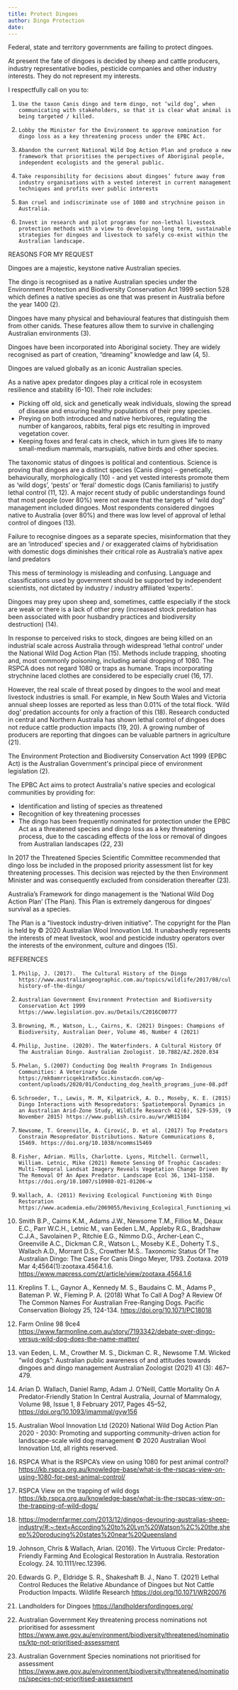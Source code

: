 ```yaml
---
title: Protect Dingoes
author: Dingo Protection
date: 
---
```

Federal, state and territory governments are failing to protect dingoes.  

At present the fate of dingoes is decided by sheep and cattle producers, industry representative bodies, pesticide companies and other industry interests. They do not represent my interests.  

I respectfully call on you to:

1.     Use the taxon Canis dingo and term dingo, not ‘wild dog’, when communicating with stakeholders, so that it is clear what animal is being targeted / killed. 

2.     Lobby the Minister for the Environment to approve nomination for dingo loss as a key threatening process under the EPBC Act. 

3.     Abandon the current National Wild Dog Action Plan and produce a new framework that prioritises the perspectives of Aboriginal people, independent ecologists and the general public.

4.     Take responsibility for decisions about dingoes’ future away from industry organisations with a vested interest in current management techniques and profits over public interests

5.     Ban cruel and indiscriminate use of 1080 and strychnine poison in Australia. 

6.     Invest in research and pilot programs for non-lethal livestock protection methods with a view to developing long term, sustainable strategies for dingoes and livestock to safely co-exist within the Australian landscape.


REASONS FOR MY REQUEST

Dingoes are a majestic, keystone native Australian species.

The dingo is recognised as a native Australian species under the Environment Protection and Biodiversity Conservation Act 1999 section 528 which defines a native species as one that was present in Australia before the year 1400 (2).

Dingoes have many physical and behavioural features that distinguish them from other canids. These features allow them to survive in challenging Australian environments (3).

Dingoes have been incorporated into Aboriginal society.  They are widely recognised as part of creation, “dreaming” knowledge and law (4, 5).

Dingoes are valued globally as an iconic Australian species.

As a native apex predator dingoes play a critical role in ecosystem resilience and stability (6-10).  Their role includes:
- Picking off old, sick and genetically weak individuals, slowing the spread of disease and ensuring healthy populations of their prey species.
- Preying on both introduced and native herbivores, regulating the number of kangaroos, rabbits, feral pigs etc resulting in improved vegetation cover.
- Keeping foxes and feral cats in check, which in turn gives life to many small-medium mammals, marsupials, native birds and other species.

The taxonomic status of dingoes is political and contentious. Science is proving that dingoes are a distinct species (Canis dingo) – genetically, behaviourally, morphologically (10) - and yet vested interests promote them as ‘wild dogs’, ‘pests’ or ‘feral’ domestic dogs (Canis familiaris) to justify lethal control (11, 12).  A major recent study of public understandings found that most people (over 80%) were not aware that the targets of “wild dog” management included dingoes.  Most respondents considered dingoes native to Australia (over 80%) and there was low level of approval of lethal control of dingoes (13).

Failure to recognise dingoes as a separate species, misinformation that they are an ‘introduced’ species and / or exaggerated claims of hybridisation with domestic dogs diminishes their critical role as Australia’s native apex land predators

This mess of terminology is misleading and confusing.  Language and classifications used by government should be supported by independent scientists, not dictated by industry / industry affiliated ‘experts’.

Dingoes may prey upon sheep and, sometimes, cattle especially if the stock are weak or there is a lack of other prey (increased stock predation has been associated with poor husbandry practices and biodiversity destruction) (14).

In response to perceived risks to stock, dingoes are being killed on an industrial scale across Australia through widespread ‘lethal control’ under the National Wild Dog Action Plan (15).  Methods include trapping, shooting and, most commonly poisoning, including aerial dropping of 1080.  The RSPCA does not regard 1080 or traps as humane.  Traps incorporating strychnine laced clothes are considered to be especially cruel (16, 17).

However, the real scale of threat posed by dingoes to the wool and meat livestock industries is small.  For example, in New South Wales and Victoria annual sheep losses are reported as less than 0.01% of the total flock. ‘Wild dog’ predation accounts for only a fraction of this (18). Research conducted in central and Northern Australia has shown lethal control of dingoes does not reduce cattle production impacts (19, 20). A growing number of producers are reporting that dingoes can be valuable partners in agriculture (21).

The Environment Protection and Biodiversity Conservation Act 1999 (EPBC Act) is the Australian Government's principal piece of environment legislation (2). 

The EPBC Act aims to protect Australia's native species and ecological communities by providing for:

- Identification and listing of species as threatened
- Recognition of key threatening processes 
- The dingo has been frequently nominated for protection under the EPBC Act as a threatened species and dingo loss as a key threatening process, due to the cascading effects of the loss or removal of dingoes from Australian landscapes (22, 23)

In 2017 the Threatened Species Scientific Committee recommended that dingo loss be included in the proposed priority assessment list for key threatening processes.  This decision was rejected by the then Environment Minister and was consequently excluded from consideration thereafter (23). 

Australia’s Framework for dingo management is the ‘National Wild Dog Action Plan’ (The Plan). This Plan is extremely dangerous for dingoes’ survival as a species.   

The Plan is a "livestock industry-driven initiative". The copyright for the Plan is held by © 2020 Australian Wool Innovation Ltd.   It unabashedly represents the interests of meat livestock, wool and pesticide industry operators over the interests of the environment, culture and dingoes (15). 

REFERENCES

1.     Philip, J. (2017).  The Cultural History of the Dingo https://www.australiangeographic.com.au/topics/wildlife/2017/08/cultural-history-of-the-dingo/

2.     Australian Government Environment Protection and Biodiversity Conservation Act 1999  https://www.legislation.gov.au/Details/C2016C00777

3.     Browning, M., Watson, L., Cairns, K. (2021) Dingoes: Champions of Biodiversity, Australian Deer, Volume 46, Number 4 (2021)

4.     Philip, Justine. (2020). The Waterfinders. A Cultural History Of The Australian Dingo. Australian Zoologist. 10.7882/AZ.2020.034

5.     Phelan, S.(2007) Conducting Dog Health Programs In Indigenous Communities: A Veterinary Guide https://mk0amrricqek1rx8x5cc.kinstacdn.com/wp-content/uploads/2020/01/Conducting_dog_health_programs_june-08.pdf

6.     Schroeder, T., Lewis, M. M, Kilpatrick, A. D., Moseby, K. E. (2015) Dingo Interactions with Mesopredators: Spatiotemporal Dynamics in an Australian Arid-Zone Study, Wildlife Research 42(6), 529-539, (9 November 2015) https://www.publish.csiro.au/wr/WR15104

7.     Newsome, T. Greenville, A. Ćirović, D. et al. (2017) Top Predators Constrain Mesopredator Distributions. Nature Communications 8, 15469. https://doi.org/10.1038/ncomms15469

8.     Fisher, Adrian. Mills, Charlotte. Lyons, Mitchell. Cornwell, William. Letnic, Mike (2021) Remote Sensing Of Trophic Cascades: Multi‐Temporal Landsat Imagery Reveals Vegetation Change Driven By The Removal Of An Apex Predator. Landscape Ecol 36, 1341–1358. https://doi.org/10.1007/s10980-021-01206-w

9.     Wallach, A. (2011) Reviving Ecological Functioning With Dingo Restoration https://www.academia.edu/2069055/Reviving_Ecological_Functioning_with_Dingo_Restoration

10.  Smith B.P., Cairns K.M., Adams J.W., Newsome T.M., Fillios M., Déaux E.C., Parr W.C.H., Letnic M., van Eeden L.M., Appleby R.G., Bradshaw C.J.A., Savolainen P., Ritchie E.G., Nimmo D.G., Archer-Lean C., Greenville A.C., Dickman C.R., Watson L., Moseby K.E., Doherty T.S., Wallach A.D., Morrant D.S., Crowther M.S.. Taxonomic Status Of The Australian Dingo: The Case For Canis Dingo Meyer, 1793. Zootaxa. 2019 Mar 4;4564(1):zootaxa.4564.1.6. https://www.mapress.com/zt/article/view/zootaxa.4564.1.6

11.  Kreplins T. L., Gaynor A., Kennedy M. S., Baudains C. M., Adams P., Bateman P. W., Fleming P. A. (2018) What To Call A Dog? A Review Of The Common Names For Australian Free-Ranging Dogs. Pacific Conservation Biology 25, 124-134. https://doi.org/10.1071/PC18018

12.  Farm Online 98 9ce4  https://www.farmonline.com.au/story/7193342/debate-over-dingo-versus-wild-dog-does-the-name-matter/

13.  van Eeden, L. M., Crowther M. S., Dickman C. R., Newsome T.M. Wicked “wild dogs”: Australian public awareness of and attitudes towards dingoes and dingo management  Australian Zoologist (2021) 41 (3): 467–479.

14.  Arian D. Wallach, Daniel Ramp, Adam J. O’Neill, Cattle Mortality On A Predator-Friendly Station In Central Australia, Journal of Mammalogy, Volume 98, Issue 1, 8 February 2017, Pages 45–52, https://doi.org/10.1093/jmammal/gyw156

15.  Australian Wool Innovation Ltd (2020) National Wild Dog Action Plan 2020 - 2030: Promoting and supporting community-driven action for landscape-scale wild dog management © 2020 Australian Wool Innovation Ltd, all rights reserved.

16.  RSPCA What is the RSPCA’s view on using 1080 for pest animal control? https://kb.rspca.org.au/knowledge-base/what-is-the-rspcas-view-on-using-1080-for-pest-animal-control/

17.  RSPCA View on the trapping of wild dogs https://kb.rspca.org.au/knowledge-base/what-is-the-rspcas-view-on-the-trapping-of-wild-dogs/

18.  https://modernfarmer.com/2013/12/dingos-devouring-australias-sheep-industry/#:~:text=According%20to%20Lyn%20Watson%2C%20the,sheep%20producing%20states%20near%20Queensland

19.  Johnson, Chris & Wallach, Arian. (2016). The Virtuous Circle: Predator-Friendly Farming And Ecological Restoration In Australia. Restoration Ecology. 24. 10.1111/rec.12396.

20.  Edwards G. P., Eldridge S. R., Shakeshaft B. J., Nano T. (2021) Lethal Control Reduces the Relative Abundance of Dingoes but Not Cattle Production Impacts. Wildlife Research https://doi.org/10.1071/WR20076

21.  Landholders for Dingoes https://landholdersfordingoes.org/

22.  Australian Government Key threatening process nominations not prioritised for assessment https://www.awe.gov.au/environment/biodiversity/threatened/nominations/ktp-not-prioritised-assessment

23.  Australian Government Species nominations not prioritised for assessment https://www.awe.gov.au/environment/biodiversity/threatened/nominations/species-not-prioritised-assessment



